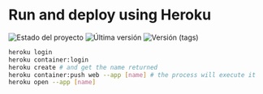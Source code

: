 # Run and deploy using Heroku

![Estado del proyecto](https://img.shields.io/badge/status-activo-brightgreen)
![Última versión](https://img.shields.io/github/v/release/AND3SIL4/easy-api)
![Versión (tags)](https://img.shields.io/github/tag/AND3SIL4/easy-api)

```sh
heroku login
heroku container:login
heroku create # and get the name returned
heroku container:push web --app [name] # the process will execute it
heroku open --app [name]
```
